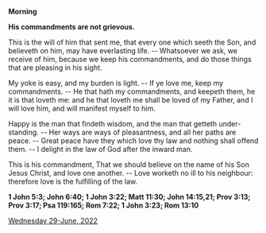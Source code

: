 **Morning**

**His commandments are not grievous.**
 
This is the will of him that sent me, that every one which seeth the Son, and believeth on him, may have everlasting life. -- Whatsoever we ask, we receive of him, because we keep his commandments, and do those things that are pleasing in his sight.
 
My yoke is easy, and my burden is light. -- If ye love me, keep my commandments. -- He that hath my commandments, and keepeth them, he it is that loveth me: and he that loveth me shall be loved of my Father, and I will love him, and will manifest myself to him.
 
Happy is the man that findeth wisdom, and the man that getteth under-standing. -- Her ways are ways of pleasantness, and all her paths are peace. -- Great peace have they which love thy law and nothing shall offend them. -- I delight in the law of God after the inward man.
 
This is his commandment, That we should believe on the name of his Son Jesus Christ, and love one another. -- Love worketh no ill to his neighbour: therefore love is the fulfilling of the law.  

**1 John 5:3; John 6:40; 1 John 3:22; Matt 11:30; John 14:15,21; Prov 3:13; Prov 3:17; Psa 119:165; Rom 7:22; 1 John 3:23; Rom 13:10**

[Wednesday 29-June, 2022](https://t.me/daily_light)
